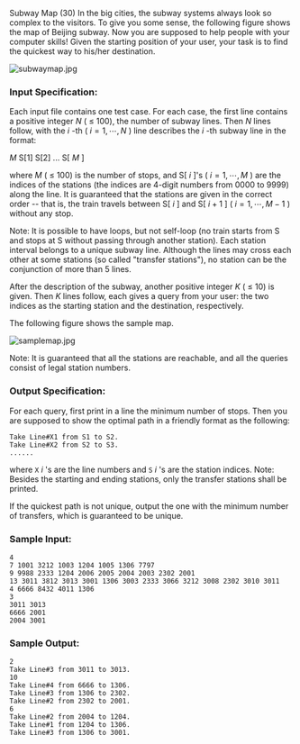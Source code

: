 Subway Map (30)
In the big cities, the subway systems always look so complex to the visitors.
To give you some sense, the following figure shows the map of Beijing subway.
Now you are supposed to help people with your computer skills! Given the
starting position of your user, your task is to find the quickest way to
his/her destination.

![subwaymap.jpg](https://images.ptausercontent.com/55799c23-4bdb-4e32-af7f-6d41accfdd2b.jpg)

### Input Specification:

Each input file contains one test case. For each case, the first line contains
a positive integer $N$ ( $\le$ 100), the number of subway lines. Then $N$
lines follow, with the $i$ -th ( $i=1, \cdots , N$ ) line describes the $i$
-th subway line in the format:

$M$ S[1] S[2] ... S[ $M$ ]

where $M$ ( $\le$ 100) is the number of stops, and S[ $i$ ]'s ( $i=1, \cdots ,
M$ ) are the indices of the stations (the indices are 4-digit numbers from
0000 to 9999) along the line. It is guaranteed that the stations are given in
the correct order -- that is, the train travels between S[ $i$ ] and S[ $i+1$
] ( $i=1, \cdots , M-1$ ) without any stop.

Note: It is possible to have loops, but not self-loop (no train starts from S
and stops at S without passing through another station). Each station interval
belongs to a unique subway line. Although the lines may cross each other at
some stations (so called "transfer stations"), no station can be the
conjunction of more than 5 lines.

After the description of the subway, another positive integer $K$ ( $\le$ 10)
is given. Then $K$ lines follow, each gives a query from your user: the two
indices as the starting station and the destination, respectively.

The following figure shows the sample map.

![samplemap.jpg](https://images.ptausercontent.com/932c8f1b-7dd5-489d-a774-a91c1fabba7f.jpg)

Note: It is guaranteed that all the stations are reachable, and all the
queries consist of legal station numbers.

### Output Specification:

For each query, first print in a line the minimum number of stops. Then you
are supposed to show the optimal path in a friendly format as the following:

    
    
    Take Line#X1 from S1 to S2.
    Take Line#X2 from S2 to S3.
    ......
    

where `X` $i$ 's are the line numbers and `S` $i$ 's are the station indices.
Note: Besides the starting and ending stations, only the transfer stations
shall be printed.

If the quickest path is not unique, output the one with the minimum number of
transfers, which is guaranteed to be unique.

### Sample Input:

    
    
    4
    7 1001 3212 1003 1204 1005 1306 7797
    9 9988 2333 1204 2006 2005 2004 2003 2302 2001
    13 3011 3812 3013 3001 1306 3003 2333 3066 3212 3008 2302 3010 3011
    4 6666 8432 4011 1306
    3
    3011 3013
    6666 2001
    2004 3001
    

### Sample Output:

    
    
    2
    Take Line#3 from 3011 to 3013.
    10
    Take Line#4 from 6666 to 1306.
    Take Line#3 from 1306 to 2302.
    Take Line#2 from 2302 to 2001.
    6
    Take Line#2 from 2004 to 1204.
    Take Line#1 from 1204 to 1306.
    Take Line#3 from 1306 to 3001.
    


